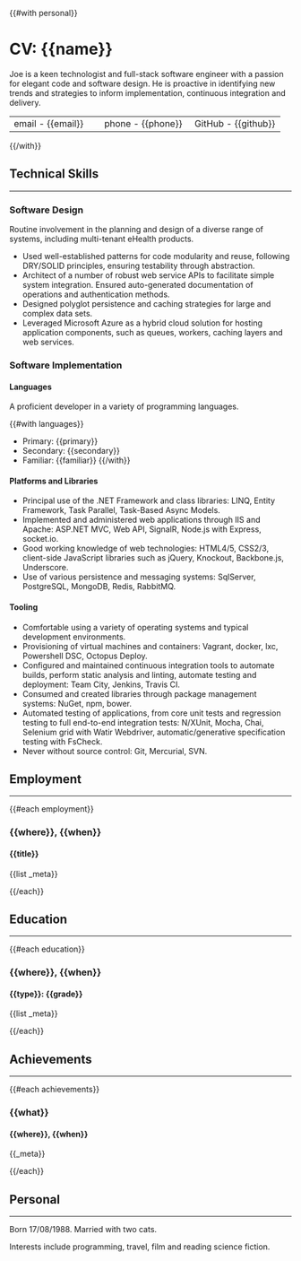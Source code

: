 {{#with personal}}

# CV: {{name}}

Joe is a keen technologist and full-stack software engineer with a passion for elegant code and software design. He is proactive in identifying new trends and strategies to inform implementation, continuous integration and delivery.

<table>
<tr><td width="33%">email - {{email}}</td><td width="33%">phone - {{phone}}</td><td width="33%">GitHub - {{github}}</td></tr>
</table>

{{/with}}

## Technical Skills
---

### Software Design

Routine involvement in the planning and design of a diverse range of systems, including multi-tenant eHealth products.

  - Used well-established patterns for code modularity and reuse, following DRY/SOLID principles, ensuring testability through abstraction.
  - Architect of a number of robust web service APIs to facilitate simple system integration. Ensured auto-generated documentation of operations and authentication methods.
  - Designed polyglot persistence and caching strategies for large and complex data sets.
  - Leveraged Microsoft Azure as a hybrid cloud solution for hosting application components, such as queues, workers, caching layers and web services.

### Software Implementation

#### Languages

A proficient developer in a variety of programming languages.

{{#with languages}}
  - Primary: {{primary}}
  - Secondary: {{secondary}}
  - Familiar: {{familiar}}
{{/with}}

#### Platforms and Libraries

  - Principal use of the .NET Framework and class libraries: LINQ, Entity Framework, Task Parallel, Task-Based Async Models.
  - Implemented and administered web applications through IIS and Apache: ASP.NET MVC, Web API, SignalR, Node.js with Express, socket.io.
  - Good working knowledge of web technologies: HTML4/5, CSS2/3, client-side JavaScript libraries such as jQuery, Knockout, Backbone.js, Underscore.
  - Use of various persistence and messaging systems: SqlServer, PostgreSQL, MongoDB, Redis, RabbitMQ.
 
#### Tooling

  - Comfortable using a variety of operating systems and typical development environments.
  - Provisioning of virtual machines and containers: Vagrant, docker, lxc, Powershell DSC, Octopus Deploy.
  - Configured and maintained continuous integration tools to automate builds, perform static analysis and linting, automate testing and deployment: Team City, Jenkins, Travis CI.
  - Consumed and created libraries through package management systems: NuGet, npm, bower.
  - Automated testing of applications, from core unit tests and regression testing to full end-to-end integration tests: N/XUnit, Mocha, Chai, Selenium grid with Watir Webdriver, automatic/generative specification testing with FsCheck.
  - Never without source control: Git, Mercurial, SVN.

## Employment
---

{{#each employment}}

### {{where}}, {{when}}
#### {{title}}
{{list _meta}}

{{/each}}

## Education
---

{{#each education}}

### {{where}}, {{when}}
#### {{type}}: {{grade}}
{{list _meta}}

{{/each}}

## Achievements
---

{{#each achievements}}

### {{what}}
#### {{where}}, {{when}}
{{_meta}}

{{/each}}

## Personal
---

Born 17/08/1988. Married with two cats.

Interests include programming, travel, film and reading science fiction.